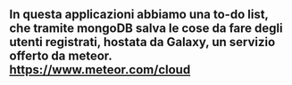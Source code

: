 In questa applicazioni abbiamo una to-do list, che tramite mongoDB salva le cose da fare degli utenti registrati, hostata da Galaxy, un servizio offerto da meteor.
https://www.meteor.com/cloud
----------------------------
